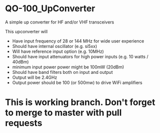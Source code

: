 # QO-100_UpConverter
A simple up converter for HF and/or VHF transceivers

This upconverter will 
- Have input frequency of 28 or 144 MHz for wide user experience
- Should have internal oscillator (e.g. si5xx)
- Will have reference input option (e.g. 10MHz)
- Should have input attenuators for high power inputs (e.g. 10 watts / 40dBm)
- minimum input power power might be 100mW (20dBm)
- Should have band filters both on input and output
- Output will be 2.4GHz
- Output power should be 100 (or 500mw) to drive WiFi amplifiers


<H1> This is working branch. Don't forget to merge to master with pull requests</H1>
